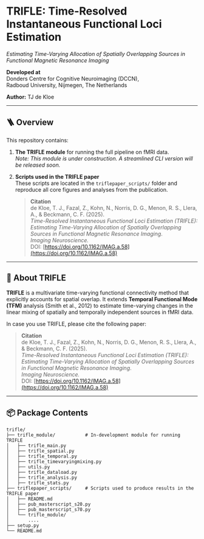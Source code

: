 # TRIFLE: Time-Resolved Instantaneous Functional Loci Estimation
*Estimating Time-Varying Allocation of Spatially Overlapping Sources in Functional Magnetic Resonance Imaging*

**Developed at**  
Donders Centre for Cognitive Neuroimaging (DCCN),  
Radboud University, Nijmegen, The Netherlands

**Author:** TJ de Kloe

---
## 🪜 Overview

This repository contains:

1. **The TRIFLE module** for running the full pipeline on fMRI data.  
   _Note: This module is under construction. A streamlined CLI version will be released soon._

2. **Scripts used in the TRIFLE paper**  
   These scripts are located in the `triflepaper_scripts/` folder and reproduce all core figures and analyses from the publication.

   > **Citation**  
   > de Kloe, T. J., Fazal, Z., Kohn, N., Norris, D. G., Menon, R. S., Llera, A., & Beckmann, C. F. (2025).  
   > *Time-Resolved Instantaneous Functional Loci Estimation (TRIFLE): Estimating Time-Varying Allocation of Spatially Overlapping Sources in Functional Magnetic Resonance Imaging*.  
   > *Imaging Neuroscience.*  
   > DOI: [https://doi.org/10.1162/IMAG.a.58](https://doi.org/10.1162/IMAG.a.58)
 
---
## 🧠 About TRIFLE

**TRIFLE** is a multivariate time-varying functional connectivity method that explicitly accounts for spatial overlap. It extends **Temporal Functional Mode (TFM)** analysis (Smith et al., 2012) to estimate time-varying changes in the linear mixing of spatially and temporally independent sources in fMRI data.

In case you use TRIFLE, please cite the following paper:

   > **Citation**  
   > de Kloe, T. J., Fazal, Z., Kohn, N., Norris, D. G., Menon, R. S., Llera, A., & Beckmann, C. F. (2025).  
   > *Time-Resolved Instantaneous Functional Loci Estimation (TRIFLE): Estimating Time-Varying Allocation of Spatially Overlapping Sources in Functional Magnetic Resonance Imaging*.  
   > *Imaging Neuroscience.*  
   > DOI: [https://doi.org/10.1162/IMAG.a.58](https://doi.org/10.1162/IMAG.a.58)

---
## 📦 Package Contents

```
trifle/
├── trifle_module/           # In-development module for running TRIFLE
│   ├── trifle_main.py
│   ├── trifle_spatial.py
│   ├── trifle_temporal.py
│   ├── trifle_timevaryingmixing.py
│   ├── utils.py
│   ├── trifle_dataload.py
│   ├── trifle_analysis.py
│   ├── trifle_stats.py
├── triflepaper_scripts/     # Scripts used to produce results in the TRIFLE paper
│   ├── README.md
│   ├── pub_masterscript_s20.py
│   ├── pub_masterscript_s70.py
│   └── trifle_module/
│       .... 
├── setup.py           
└── README.md
```

